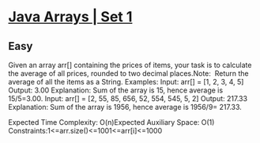 # [Java Arrays | Set 1](https://www.geeksforgeeks.org/problems/java-arrays-set-11354/1?page=1&category=Java&sortBy=submissions)
## Easy
Given an array arr[] containing the prices of items, your task is to calculate the average of all prices, rounded to two decimal places.Note:&nbsp; Return the average of all the items as a&nbsp;String.
Examples:
Input: arr[] = [1, 2, 3, 4, 5]
Output: 3.00 
Explanation: Sum of the array is 15, hence average is 15/5=3.00. 
Input: arr[] = [2, 55, 85, 656, 52, 554, 545, 5, 2]
Output: 217.33 
Explanation: Sum of the array is 1956, hence average is 1956/9= 217.33.&nbsp;

Expected Time Complexity: O(n)Expected Auxiliary Space: O(1)
Constraints:1&lt;=arr.size()&lt;=1001&lt;=arr[i]&lt;=1000